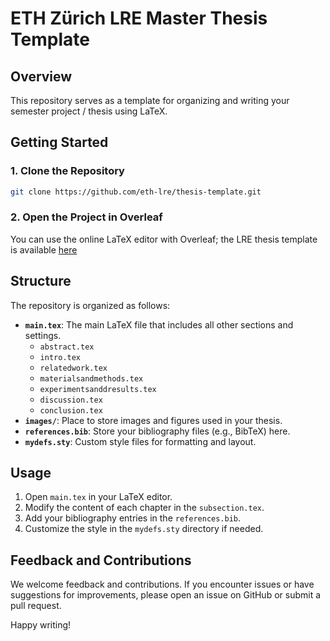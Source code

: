 # ETH Zürich LRE Master Thesis Template

## Overview

This repository serves as a template for organizing and writing your semester project / thesis using LaTeX.

## Getting Started

### 1. Clone the Repository

```bash
git clone https://github.com/eth-lre/thesis-template.git
```

### 2. Open the Project in Overleaf

You can use the online LaTeX editor with Overleaf; the LRE thesis template is available [here](https://www.overleaf.com/latex/templates/eth-zurich-lre-thesis-template/pvwbkqytmjqp)

## Structure

The repository is organized as follows:

- **`main.tex`**: The main LaTeX file that includes all other sections and settings.
    - `abstract.tex`
    - `intro.tex`
    - `relatedwork.tex`
    - `materialsandmethods.tex`
    - `experimentsanddresults.tex`
    - `discussion.tex`
    - `conclusion.tex`
- **`images/`**: Place to store images and figures used in your thesis.
- **`references.bib`**: Store your bibliography files (e.g., BibTeX) here.
- **`mydefs.sty`**: Custom style files for formatting and layout.

## Usage

1. Open `main.tex` in your LaTeX editor.
2. Modify the content of each chapter in the `subsection.tex`.
3. Add your bibliography entries in the `references.bib`.
4. Customize the style in the `mydefs.sty` directory if needed.

## Feedback and Contributions

We welcome feedback and contributions. If you encounter issues or have suggestions for improvements, please open an issue on GitHub or submit a pull request.

Happy writing!